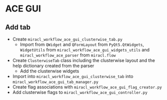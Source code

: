# ACE GUI

## Add tab

- Create `miracl_workflow_ace_gui_clusterwise_tab.py`
	- Import from `QWidget` and `QFormLayout` from `PyQt5.QtWidgets`, `WidgetUtils` from `miracl_workflow_ace_gui_widgets_utils` and `miracl_workflow_ace_parser` from `miracl.flow`
- Create `ClusterwiseTab` class including the clusterwise layout and the help dictionary created from the parser
	- Add the clusterwise widgets
- Import into `miracl_workflow_ace_gui_clusterwise_tab` into `miracl_workflow_ace_gui_tab_manager.py`
- Create flag associations with `miracl_workflow_ace_gui_flag_creator.py`
- Add clusterwise flags to `miracl_workflow_ace_gui_controller.py`

